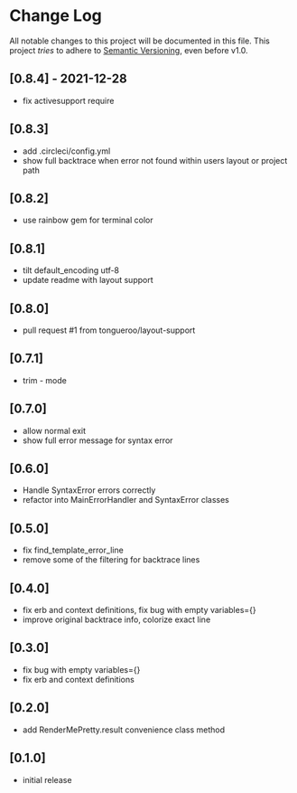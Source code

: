 # Change Log

All notable changes to this project will be documented in this file.
This project *tries* to adhere to [Semantic Versioning](http://semver.org/), even before v1.0.

## [0.8.4] - 2021-12-28
- fix activesupport require

## [0.8.3]
- add .circleci/config.yml
- show full backtrace when error not found within users layout or project path

## [0.8.2]
- use rainbow gem for terminal color

## [0.8.1]
- tilt default_encoding utf-8
- update readme with layout support

## [0.8.0]
- pull request #1 from tongueroo/layout-support

## [0.7.1]
- trim - mode

## [0.7.0]
- allow normal exit
- show full error message for syntax error

## [0.6.0]
- Handle SyntaxError errors correctly
- refactor into MainErrorHandler and SyntaxError classes

## [0.5.0]
- fix find_template_error_line
- remove some of the filtering for backtrace lines

## [0.4.0]
- fix erb and context definitions, fix bug with empty variables={}
- improve original backtrace info, colorize exact line

## [0.3.0]
- fix bug with empty variables={}
- fix erb and context definitions

## [0.2.0]
- add RenderMePretty.result convenience class method

## [0.1.0]
- initial release

